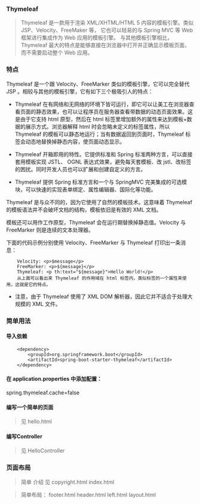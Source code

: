 ### Thymeleaf
> Thymeleaf 是一款用于渲染 XML/XHTML/HTML 5 内容的模板引擎。类似 JSP、Velocity、FreeMaker 等，
它也可以轻易的与 Spring MVC 等 Web 框架进行集成作为 Web 应用的模板引擎。
与其他模板引擎相比，Thymeleaf 最大的特点是能够直接在浏览器中打开并正确显示模板页面，而不需要启动整个 Web 应用。

### 特点

Thymeleaf 是一个跟 Velocity、FreeMarker 类似的模板引擎，它可以完全替代 JSP 。相较与其他的模板引擎，它有如下三个极吸引人的特点：

- Thymeleaf 在有网络和无网络的环境下皆可运行，即它可以让美工在浏览器查看页面的静态效果，也可以让程序员在服务器查看带数据的动态页面效果。这是由于它支持 html 原型，然后在 html 标签里增加额外的属性来达到模板+数据的展示方式。浏览器解释 html 时会忽略未定义的标签属性，所以 Thymeleaf 的模板可以静态地运行；当有数据返回到页面时，Thymeleaf 标签会动态地替换掉静态内容，使页面动态显示。

- Thymeleaf 开箱即用的特性。它提供标准和 Spring 标准两种方言，可以直接套用模板实现 JSTL、 OGNL 表达式效果，避免每天套模板、改 jstl、改标签的困扰。同时开发人员也可以扩展和创建自定义的方言。

- Thymeleaf 提供 Spring 标准方言和一个与 SpringMVC 完美集成的可选模块，可以快速的实现表单绑定、属性编辑器、国际化等功能。

Thymeleaf 是与众不同的，因为它使用了自然的模板技术。这意味着 Thymeleaf 的模板语法并不会破坏文档的结构，模板依旧是有效的 XML 文档。

模板还可以用作工作原型，Thymeleaf 会在运行期替换掉静态值。Velocity 与 FreeMarker 则是连续的文本处理器。

下面的代码示例分别使用 Velocity、FreeMarker 与 Thymeleaf 打印出一条消息：

        Velocity: <p>$message</p>
        FreeMarker: <p>${message}</p>
        Thymeleaf: <p th:text="${message}">Hello World!</p>
        从上面可以看出来 Thymeleaf 的作用域在 html 标签内，类似标签的一个属性来使用，这就是它的特点。

- 注意，由于 Thymeleaf 使用了 XML DOM 解析器，因此它并不适合于处理大规模的 XML 文件。


### 简单用法

#### 导入依赖

        <dependency>
            <groupId>org.springframework.boot</groupId>
            <artifactId>spring-boot-starter-thymeleaf</artifactId>
        </dependency>

#### 在 application.properties 中添加配置：

spring.thymeleaf.cache=false

#### 编写一个简单的页面 
> 见 hello.html

#### 编写Controller 
> 见 HelloController

### 页面布局

> 简单 介绍 见 copyright.html  index.html 

> 简单布局： footer.html header.html  left.html layout.html
